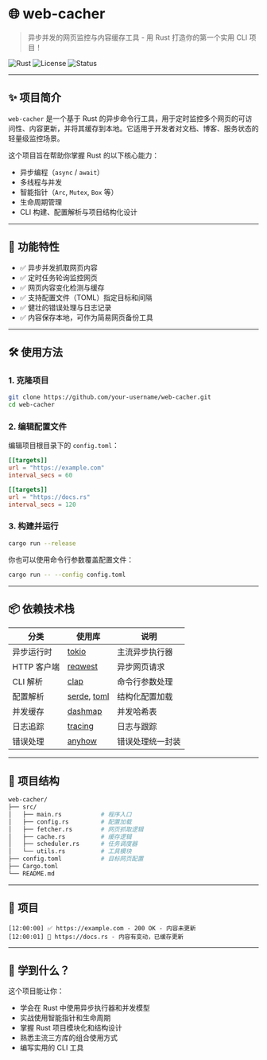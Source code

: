 # 🌐 web-cacher

> 异步并发的网页监控与内容缓存工具 - 用 Rust 打造你的第一个实用 CLI 项目！

![Rust](https://img.shields.io/badge/Made%20with-Rust-orange?style=flat-square)
![License](https://img.shields.io/badge/License-MIT-blue?style=flat-square)
![Status](https://img.shields.io/badge/status-active-success?style=flat-square)

---

## ✨ 项目简介

`web-cacher` 是一个基于 Rust 的异步命令行工具，用于定时监控多个网页的可访问性、内容更新，并将其缓存到本地。它适用于开发者对文档、博客、服务状态的轻量级监控场景。

这个项目旨在帮助你掌握 Rust 的以下核心能力：

- 异步编程（`async` / `await`）
- 多线程与并发
- 智能指针（`Arc`, `Mutex`, `Box` 等）
- 生命周期管理
- CLI 构建、配置解析与项目结构化设计

---

## 🚀 功能特性

- ✅ 异步并发抓取网页内容
- ✅ 定时任务轮询监控网页
- ✅ 网页内容变化检测与缓存
- ✅ 支持配置文件（TOML）指定目标和间隔
- ✅ 健壮的错误处理与日志记录
- ✅ 内容保存本地，可作为简易网页备份工具

---

## 🛠️ 使用方法

### 1. 克隆项目

```bash
git clone https://github.com/your-username/web-cacher.git
cd web-cacher
```

### 2. 编辑配置文件

编辑项目根目录下的 `config.toml`：

```toml
[[targets]]
url = "https://example.com"
interval_secs = 60

[[targets]]
url = "https://docs.rs"
interval_secs = 120
```

### 3. 构建并运行

```bash
cargo run --release
```

你也可以使用命令行参数覆盖配置文件：

```bash
cargo run -- --config config.toml
```

---

## 📦 依赖技术栈

| 分类 | 使用库 | 说明 |
|------|--------|------|
| 异步运行时 | [tokio](https://crates.io/crates/tokio) | 主流异步执行器 |
| HTTP 客户端 | [reqwest](https://crates.io/crates/reqwest) | 异步网页请求 |
| CLI 解析 | [clap](https://crates.io/crates/clap) | 命令行参数处理 |
| 配置解析 | [serde](https://crates.io/crates/serde), [toml](https://crates.io/crates/toml) | 结构化配置加载 |
| 并发缓存 | [dashmap](https://crates.io/crates/dashmap) | 并发哈希表 |
| 日志追踪 | [tracing](https://crates.io/crates/tracing) | 日志与跟踪 |
| 错误处理 | [anyhow](https://crates.io/crates/anyhow) | 错误处理统一封装 |

---

## 📁 项目结构

```bash
web-cacher/
├── src/
│   ├── main.rs           # 程序入口
│   ├── config.rs         # 配置加载
│   ├── fetcher.rs        # 网页抓取逻辑
│   ├── cache.rs          # 缓存逻辑
│   ├── scheduler.rs      # 任务调度器
│   └── utils.rs          # 工具模块
├── config.toml           # 目标网页配置
├── Cargo.toml
└── README.md
```

---

## 📸 项目
```
[12:00:00] ✅ https://example.com - 200 OK - 内容未更新
[12:00:01] 🔄 https://docs.rs - 内容有变动，已缓存更新
```

---

## 🧠 学到什么？

这个项目能让你：

- 学会在 Rust 中使用异步执行器和并发模型
- 实战使用智能指针和生命周期
- 掌握 Rust 项目模块化和结构设计
- 熟悉主流三方库的组合使用方式
- 编写实用的 CLI 工具

